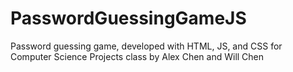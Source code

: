 # PasswordGuessingGameJS
Password guessing game, developed with HTML, JS, and CSS for Computer Science Projects class by Alex Chen and Will Chen

